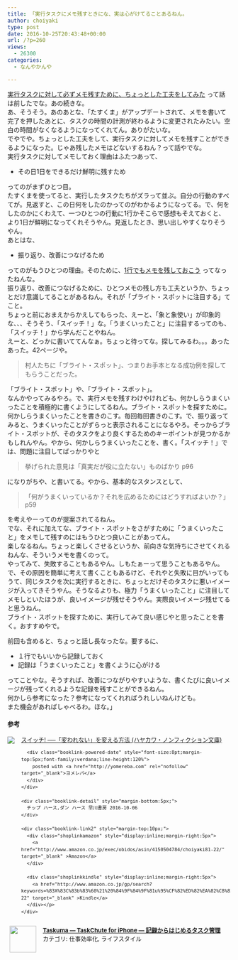 ```yaml
---
title: 「実行タスクにメモ残すときにな、実は心がけてることあるねん。
author: choiyaki
type: post
date: 2016-10-25T20:43:48+00:00
url: /?p=260
views:
  - 26300
categories:
  - なんやかんや

---
```

[実行タスクに対して必ずメモ残すために、ちょっとした工夫をしてみた][1] って話は前したでな。あの続きな。  
あ、そうそう。あのあとな、「たすくま」がアップデートされて、メモを書いて完了を押したあとに、タスクの時間の計測が終わるように変更されたみたい。空白の時間がなくなるようになってくれてん。ありがたいな。  
でやでや。ちょっとした工夫をして、実行タスクに対してメモを残すことができるようになった。じゃあ残したメモはどないするねん？って話やでな。  
実行タスクに対してメモしておく理由はふたつあって、

  * その日1日をできるだけ鮮明に残すため

ってのがまずひとつ目。  
たすくまを使ってると、実行したタスクたちがズラって並ぶ。自分の行動のすべてが。見返すと、この日何をしたのかってのがわかるようになってる。で、何をしたのかにくわえて、一つひとつの行動に1行かそこらで感想もそえておくと、より1日が鮮明になってくれそうやん。見返したとき、思い出しやすくなりそうやん。  
あとはな、

  * 振り返り、改善につなげるため

ってのがもうひとつの理由。そのために、[1行でもメモを残しておこう][1] ってなったねんな。  
振り返り、改善につなげるために、ひとつメモの残し方も工夫というか、ちょっとだけ意識してることがあるねん。それが「ブライト・スポットに注目する」てこと。  
ちょっと前におまえからかえしてもらった、えーと、「象と象使い」が印象的な、、、そうそう、「スイッチ！」な。「うまくいったこと」に注目するってのも、「スイッチ！」から学んだことやねん。  
えーと、どっかに書いててんなぁ。ちょっと待ってな。探してみるわ。。。あったあった。42ページや。

> 村人たちに「ブライト・スポット」、つまりお手本となる成功例を探してもらうことだった。 

「ブライト・スポット」や、「ブライト・スポット」。  
なんかやってみるやろ。で、実行メモを残すわけやけれども、何かしらうまくいったことを積極的に書くようにしてるねん。ブライト・スポットを探すために。  
何かしらうまくいったことを書きのこす。毎回毎回書きのこす。で、振り返ってみると、うまくいったことがずらっと表示されることになるやろ。そっからブライト・スポットが、そのタスクをより良くするためのキーポイントが見つかるかもしれんやん。やから、何かしらうまくいったことを、書く。「スイッチ！」では、問題に注目してばっかりやと

> 挙げられた意見は「真実だが役に立たない」ものばかり p96 

になりがちや、と書いてる。やから、基本的なスタンスとして、

> 「何がうまくいっているか？それを広めるためにはどうすればよいか？」 p59 

を考えやーってのが提案されてるねん。  
でな、それに加えてな、ブライト・スポットをさがすために「うまくいったこと」をメモして残すのにはもうひとつ良いことがあってん。  
楽しなるねん。ちょっと楽しくさせるというか、前向きな気持ちにさせてくれるねんな、そういうメモを書くのって。  
やってみて、失敗することもあるやん。しもたぁーって思うこともあるやん。で、その原因を簡単に考えて書くこともあるけど、それやと失敗に目がいってもうて、同じタスクを次に実行するときに、ちょっとだけそのタスクに悪いイメージが入ってきそうやん。そうなるよりも、極力「うまくいったこと」に注目してメモしといたほうが、良いイメージが残せそうやん。実際良いイメージ残せてると思うねん。  
ブライト・スポットを探すために、実行してみて良い感じやと思ったことを書く。おすすめやで。

前回も含めると、ちょっと話し長なったな。要するに、

  * １行でもいいから記録しておく
  * 記録は「うまくいったこと」を書くように心がける

ってことやな。そうすれば、改善につながりやすいような、書くたびに良いイメージが残ってくれるような記録を残すことができるねん。  
何かしら参考になった？参考になってくれればうれしいねんけども。  
また機会があればしゃべるわ。ほな。」

#### 参考

<div class="booklink-box" style="text-align:left;padding-bottom:20px;font-size:small;/zoom: 1;overflow: hidden;">
  <div class="booklink-image" style="float:left;margin:0 15px 10px 0;">
    <a href="http://www.amazon.co.jp/exec/obidos/asin/4150504784/choiyaki81-22/" target="_blank" ><img src="https://i0.wp.com/ecx.images-amazon.com/images/I/417XZt2GOEL._SL160_.jpg?w=660" style="border: none;" data-recalc-dims="1" /></a>
  </div>
  
  <div class="booklink-info" style="line-height:120%;/zoom: 1;overflow: hidden;">
    <div class="booklink-name" style="margin-bottom:10px;line-height:120%">
      <a href="http://www.amazon.co.jp/exec/obidos/asin/4150504784/choiyaki81-22/" target="_blank" >スイッチ! ──「変われない」を変える方法 (ハヤカワ・ノンフィクション文庫)</a></p> 
      
      <div class="booklink-powered-date" style="font-size:8pt;margin-top:5px;font-family:verdana;line-height:120%">
        posted with <a href="http://yomereba.com" rel="nofollow" target="_blank">ヨメレバ</a>
      </div>
    </div>
    
    <div class="booklink-detail" style="margin-bottom:5px;">
      チップ ハース,ダン ハース 早川書房 2016-10-06
    </div>
    
    <div class="booklink-link2" style="margin-top:10px;">
      <div class="shoplinkamazon" style="display:inline;margin-right:5px">
        <a href="http://www.amazon.co.jp/exec/obidos/asin/4150504784/choiyaki81-22/" target="_blank" >Amazon</a>
      </div>
      
      <div class="shoplinkkindle" style="display:inline;margin-right:5px">
        <a href="http://www.amazon.co.jp/gp/search?keywords=%83X%83C%83b%83%60%21%20%84%9F%84%9F%81u%95%CF%82%ED%82%EA%82%C8%82%A2%81v%82%F0%95%CF%82%A6%82%E9%95%FB%96%40%20%28%83n%83%84%83J%83%8F%81E%83m%83%93%83t%83B%83N%83V%83%87%83%93%95%B6%8C%C9%29&#038;__mk_ja_JP=%83J%83%5E%83J%83i&#038;url=node%3D2275256051&#038;tag=choiyaki81-22" target="_blank" >Kindle</a>
      </div></p>
    </div>
  </div>
  
  <div class="booklink-footer" style="clear: left">
  </div>
</div>

<span class="appIcon"><img class="appIconImg" height="60" src="https://i0.wp.com/is2.mzstatic.com/image/thumb/Purple71/v4/d2/8d/c2/d28dc2c3-fffd-f450-3be0-2cec3ee32c7b/source/60x60bb.jpg?fit=660%2C60" style="float:left;margin: 0px 15px 15px 5px;" data-recalc-dims="1" /></span><span class="appName"><strong><a href="https://itunes.apple.com/jp/app/taskuma-taskchute-for-iphone/id896335635?mt=8&#038;uo=4&#038;at=7gIWFXQQ" target="itunes_store">Taskuma &#8212; TaskChute for iPhone &#8212; 記録からはじめるタスク管理</a></strong></span>  
<span class="appCategory">カテゴリ: 仕事効率化, ライフスタイル</span>  
<span class="badgeS" style="display:inline-block; margin:6px"><a href="https://itunes.apple.com/jp/app/taskuma-taskchute-for-iphone/id896335635?mt=8&#038;uo=4&#038;at=7gIWFXQQ" target="itunes_store" style="display:inline-block;overflow:hidden;background:url(https://linkmaker.itunes.apple.com/htmlResources/assets//images/web/linkmaker/badge_appstore-sm.png) no-repeat;width:61px;height:15px;"></a></span><br style="clear:both;" />

 [1]: https://choiyaki.com/?p=208